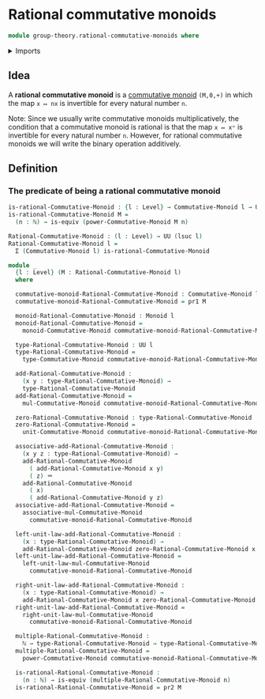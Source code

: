 # Rational commutative monoids

```agda
module group-theory.rational-commutative-monoids where
```

<details><summary>Imports</summary>

```agda
open import elementary-number-theory.natural-numbers

open import foundation.dependent-pair-types
open import foundation.equivalences
open import foundation.identity-types
open import foundation.universe-levels

open import group-theory.commutative-monoids
open import group-theory.monoids
open import group-theory.powers-of-elements-commutative-monoids
```

</details>

## Idea

A **rational commutative monoid** is a
[commutative monoid](group-theory.commutative-monoids.md) `(M,0,+)` in which the
map `x ↦ nx` is invertible for every natural number `n`.

Note: Since we usually write commutative monoids multiplicatively, the condition
that a commutative monoid is rational is that the map `x ↦ xⁿ` is invertible for
every natural number `n`. However, for rational commutative monoids we will
write the binary operation additively.

## Definition

### The predicate of being a rational commutative monoid

```agda
is-rational-Commutative-Monoid : {l : Level} → Commutative-Monoid l → UU l
is-rational-Commutative-Monoid M =
  (n : ℕ) → is-equiv (power-Commutative-Monoid M n)

Rational-Commutative-Monoid : (l : Level) → UU (lsuc l)
Rational-Commutative-Monoid l =
  Σ (Commutative-Monoid l) is-rational-Commutative-Monoid

module _
  {l : Level} (M : Rational-Commutative-Monoid l)
  where

  commutative-monoid-Rational-Commutative-Monoid : Commutative-Monoid l
  commutative-monoid-Rational-Commutative-Monoid = pr1 M

  monoid-Rational-Commutative-Monoid : Monoid l
  monoid-Rational-Commutative-Monoid =
    monoid-Commutative-Monoid commutative-monoid-Rational-Commutative-Monoid

  type-Rational-Commutative-Monoid : UU l
  type-Rational-Commutative-Monoid =
    type-Commutative-Monoid commutative-monoid-Rational-Commutative-Monoid

  add-Rational-Commutative-Monoid :
    (x y : type-Rational-Commutative-Monoid) →
    type-Rational-Commutative-Monoid
  add-Rational-Commutative-Monoid =
    mul-Commutative-Monoid commutative-monoid-Rational-Commutative-Monoid

  zero-Rational-Commutative-Monoid : type-Rational-Commutative-Monoid
  zero-Rational-Commutative-Monoid =
    unit-Commutative-Monoid commutative-monoid-Rational-Commutative-Monoid

  associative-add-Rational-Commutative-Monoid :
    (x y z : type-Rational-Commutative-Monoid) →
    add-Rational-Commutative-Monoid
      ( add-Rational-Commutative-Monoid x y)
      ( z) ＝
    add-Rational-Commutative-Monoid
      ( x)
      ( add-Rational-Commutative-Monoid y z)
  associative-add-Rational-Commutative-Monoid =
    associative-mul-Commutative-Monoid
      commutative-monoid-Rational-Commutative-Monoid

  left-unit-law-add-Rational-Commutative-Monoid :
    (x : type-Rational-Commutative-Monoid) →
    add-Rational-Commutative-Monoid zero-Rational-Commutative-Monoid x ＝ x
  left-unit-law-add-Rational-Commutative-Monoid =
    left-unit-law-mul-Commutative-Monoid
      commutative-monoid-Rational-Commutative-Monoid

  right-unit-law-add-Rational-Commutative-Monoid :
    (x : type-Rational-Commutative-Monoid) →
    add-Rational-Commutative-Monoid x zero-Rational-Commutative-Monoid ＝ x
  right-unit-law-add-Rational-Commutative-Monoid =
    right-unit-law-mul-Commutative-Monoid
      commutative-monoid-Rational-Commutative-Monoid

  multiple-Rational-Commutative-Monoid :
    ℕ → type-Rational-Commutative-Monoid → type-Rational-Commutative-Monoid
  multiple-Rational-Commutative-Monoid =
    power-Commutative-Monoid commutative-monoid-Rational-Commutative-Monoid

  is-rational-Rational-Commutative-Monoid :
    (n : ℕ) → is-equiv (multiple-Rational-Commutative-Monoid n)
  is-rational-Rational-Commutative-Monoid = pr2 M
```
